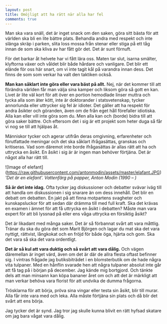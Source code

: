 ```yaml
---
layout: post
title: Omöjligt att ha rätt när alla har fel 
comments: true
---
```


Man ska vara snäll, det är inget snack om den saken, göra sitt bästa för att världen ska bli en lite bättre plats. Behandla andra med respekt och inte slänga skräp i parken, slita loss mossa från stenar eller stiga på ett tåg innan de som ska kliva av har fått gör det. Det är sunt förnuft. 

För det barkar åt helvete har vi fått lära oss. Maten tar slut, isarna smälter, klyftorna växer och våldet blir både hårdare och vanligare. Det blir ett elände för oss här snart, om vi inte tagit kål på varandra innan dess. Det finns de som som verkar ha valt den taktiken också. 

<strong>Man kan såklart inte göra eller vara bäst på allt.</strong> Nej, när det kommer till att förändra världen får man välja sina kamper och liksom göra så gott en kan. Livet är lite väl kort för att över en portion hemodlade linser muttra och tycka alla som äter kött, inte är doktorander i statsvetenskap, tycker annorlunda eller uttrycker sig fel är idioter. Det gäller att ha respekt för andra åsikter och göranden, även om de från eget håll förefaller idiotiska. Alla kan eller vill inte göra som du. Men alla kan och (borde) bidra till att göra saker bättre. Och eftersom det i sig är ett projekt som heter duga så får vi nog se till att hjälpas åt. 
 
Människor tycker och agerar utifrån deras omgivning, erfarenheter och förutfattade meningar och det ska såklart ifrågasättas, granskas och kritiseras. Vad som däremot inte borde ifrågasättas är allas rätt att ha och uttrycka en åsikt. En åsikt i sig är är ingen man behöver förtjäna. Det är något alla har rätt till.

![Image of elefant]
(https://raw.githubusercontent.com/antonmodin/assets/master/elafant.JPG)
<i>'Det är en elefant'. Vattenfärg på papper, Anton Modin (1990 – )</i>
 
<strong>Så är det inte idag.</strong> Ofta tycker jag diskussioner och debatter svävar iväg till att handla om diskussionen i sig snarare än om dess innehåll. Det blir en debatt om debatten. En jakt på att finna motpartens svagheter och kunskapsluckor för att sedan där drämma till med full kraft. Ska det krävas en examen i ämnet för att få uttrycka en åsikt i debatten? Måste man vara expert för att bli lyssnad på eller ens våga uttrycka en försiktig åsikt?
 
Det är likadant med många saker. Det är så förbannat svårt att vara måttlig. Tränar du ska du göra det som Marit Björgen och lagar du mat ska det vara nyttigt, rättvist, långkokat och en fröjd för både öga, hjärta och gom. Ska det vara så ska det vara ordentligt.

<strong>Det är så kul att vara duktig och så svårt att vara dålig.</strong> Och vägen däremellan är inget värd, även om det är där de allra flesta oftast befinner sig. I vintras frågade jag butiksbiträdet i en blomsterbutik om de hade några vita tulpaner. Med en hånflin svarade hen att några tulpaner absolut inte går att få tag på i början på december. Jag kände mig bortgjord. Och tänkte dels att man minsann kan köpa bananer året om och att det är märkligt att man verkar behöva vara florist för att undvika de dumma frågorna.
  
Trösklarna för att börja, pröva sina vingar eller testa sin åsikt, blir till murar. Alla får inte vara med och leka. Alla måste förtjäna sin plats och då blir det svårt att ens börja.
 
Jag tycker det är synd. Jag tror jag skulle kunna blivit en rätt hyfsad skatare om jag bara vågat vara dålig.
